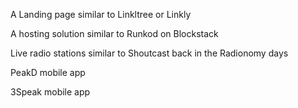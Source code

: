 A Landing page similar to Linkltree or Linkly

A hosting solution similar to Runkod on Blockstack

Live radio stations similar to Shoutcast back in the Radionomy days

PeakD mobile app
 
3Speak mobile app

